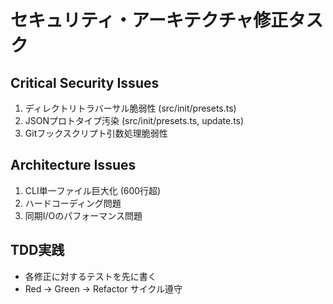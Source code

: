 # セキュリティ・アーキテクチャ修正タスク

## Critical Security Issues
1. ディレクトリトラバーサル脆弱性 (src/init/presets.ts)
2. JSONプロトタイプ汚染 (src/init/presets.ts, update.ts)
3. Gitフックスクリプト引数処理脆弱性

## Architecture Issues
1. CLI単一ファイル巨大化 (600行超)
2. ハードコーディング問題
3. 同期I/Oのパフォーマンス問題

## TDD実践
- 各修正に対するテストを先に書く
- Red → Green → Refactor サイクル遵守